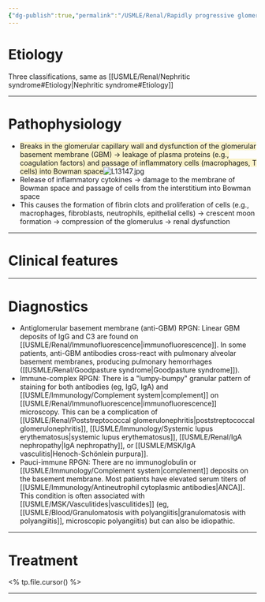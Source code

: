 ```yaml
---
{"dg-publish":true,"permalink":"/USMLE/Renal/Rapidly progressive glomerulonephritis/"}
---
```


# Etiology
Three classifications, same as [[USMLE/Renal/Nephritic syndrome#Etiology\|Nephritic syndrome#Etiology]]

---
# Pathophysiology
- <span style="background:rgba(240, 200, 0, 0.2)">Breaks in the glomerular capillary wall and dysfunction of the glomerular basement membrane (GBM) → leakage of plasma proteins (e.g., coagulation factors) and passage of inflammatory cells (macrophages, T cells) into Bowman space</span>![L13147.jpg](/img/user/appendix/L13147.jpg)
- Release of inflammatory cytokines → damage to the membrane of Bowman space and passage of cells from the interstitium into Bowman space
- This causes the formation of fibrin clots and proliferation of cells (e.g., macrophages, fibroblasts, neutrophils, epithelial cells) → crescent moon formation → compression of the glomerulus → renal dysfunction

---
# Clinical features


---
# Diagnostics
- Antiglomerular basement membrane (anti-GBM) RPGN:  Linear GBM deposits of IgG and C3 are found on [[USMLE/Renal/Immunofluorescence\|immunofluorescence]].  In some patients, anti-GBM antibodies cross-react with pulmonary alveolar basement membranes, producing pulmonary hemorrhages ([[USMLE/Renal/Goodpasture syndrome\|Goodpasture syndrome]]).
- Immune-complex RPGN:  There is a "lumpy-bumpy" granular pattern of staining for both antibodies (eg, IgG, IgA) and [[USMLE/Immunology/Complement system\|complement]] on [[USMLE/Renal/Immunofluorescence\|immunofluorescence]] microscopy.  This can be a complication of [[USMLE/Renal/Poststreptococcal glomerulonephritis\|poststreptococcal glomerulonephritis]], [[USMLE/Immunology/Systemic lupus erythematosus\|systemic lupus erythematosus]], [[USMLE/Renal/IgA nephropathy\|IgA nephropathy]], or [[USMLE/MSK/IgA vasculitis\|Henoch-Schönlein purpura]].
- Pauci-immune RPGN:  There are no immunoglobulin or [[USMLE/Immunology/Complement system\|complement]] deposits on the basement membrane. Most patients have elevated serum titers of [[USMLE/Immunology/Antineutrophil cytoplasmic antibodies\|ANCA]].  This condition is often associated with [[USMLE/MSK/Vasculitides\|vasculitides]] (eg, [[USMLE/Blood/Granulomatosis with polyangiitis\|granulomatosis with polyangiitis]], microscopic polyangiitis) but can also be idiopathic.

---
# Treatment
<% tp.file.cursor() %>

---
